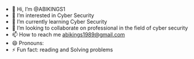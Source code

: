 - 👋 Hi, I’m @ABIKINGS1
- 👀 I’m interested in Cyber Security 
- 🌱 I’m currently learning Cyber Security 
- 💞️ I’m looking to collaborate on professional in the field of cyber security 
- 📫 How to reach me abikings1989@gmail.com
- 😄 Pronouns: 
- ⚡ Fun fact: reading and Solving problems 

<!---
ABIKINGS1/ABIKINGS1 is a ✨ special ✨ repository because its `README.md` (this file) appears on your GitHub profile.
You can click the Preview link to take a look at your changes.
--->
